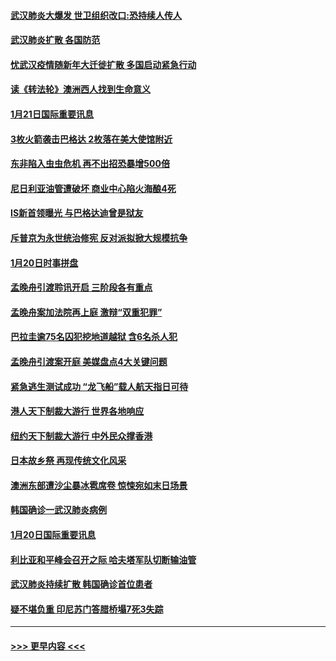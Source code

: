 #### [武汉肺炎大爆发 世卫组织改口:恐持续人传人](../pages/prog202/a102757701.md?t=01220701) 
#### [武汉肺炎扩散 各国防范](../pages/prog202/a102757636.md?t=01220701) 
#### [忧武汉疫情随新年大迁徙扩散 多国启动紧急行动](../pages/prog202/a102757625.md?t=01220701) 
#### [读《转法轮》澳洲西人找到生命意义](../pages/prog202/a102757465.md?t=01220701) 
#### [1月21日国际重要讯息](../pages/prog202/a102757450.md?t=01220701) 
#### [3枚火箭袭击巴格达 2枚落在美大使馆附近](../pages/prog202/a102757310.md?t=01220701) 
#### [东非陷入虫虫危机 再不出招恐暴增500倍](../pages/prog202/a102757295.md?t=01220701) 
#### [尼日利亚油管遭破坏 商业中心陷火海酿4死](../pages/prog202/a102757272.md?t=01220701) 
#### [IS新首领曝光 与巴格达迪曾是狱友](../pages/prog202/a102757122.md?t=01220701) 
#### [斥普京为永世统治修宪 反对派拟掀大规模抗争](../pages/prog202/a102757022.md?t=01220701) 
#### [1月20日时事拼盘](../pages/prog202/a102757036.md?t=01220701) 
#### [孟晚舟引渡聆讯开启 三阶段各有重点](../pages/prog202/a102757006.md?t=01220701) 
#### [孟晚舟案加法院再上庭 激辩“双重犯罪”](../pages/prog202/a102756996.md?t=01220701) 
#### [巴拉圭逾75名囚犯挖地道越狱 含6名杀人犯](../pages/prog202/a102756968.md?t=01220701) 
#### [孟晚舟引渡案开庭 美媒盘点4大关键问题](../pages/prog202/a102756917.md?t=01220701) 
#### [紧急逃生测试成功 “龙飞船”载人航天指日可待](../pages/prog202/a102756957.md?t=01220701) 
#### [港人天下制裁大游行 世界各地响应](../pages/prog202/a102756878.md?t=01220701) 
#### [纽约天下制裁大游行 中外民众撑香港](../pages/prog202/a102756875.md?t=01220701) 
#### [日本故乡祭 再现传统文化风采](../pages/prog202/a102756778.md?t=01220701) 
#### [澳洲东部遭沙尘暴冰雹席卷 惊悚宛如末日场景](../pages/prog202/a102756630.md?t=01220701) 
#### [韩国确诊一武汉肺炎病例](../pages/prog202/a102756696.md?t=01220701) 
#### [1月20日国际重要讯息](../pages/prog202/a102756640.md?t=01220701) 
#### [利比亚和平峰会召开之际 哈夫塔军队切断输油管](../pages/prog202/a102756580.md?t=01220701) 
#### [武汉肺炎持续扩散 韩国确诊首位患者](../pages/prog202/a102756566.md?t=01220701) 
#### [疑不堪负重 印尼苏门答腊桥塌7死3失踪](../pages/prog202/a102756559.md?t=01220701) 

----
#### [ >>> 更早内容 <<< ](../indexes/prog202-earlier.md)
